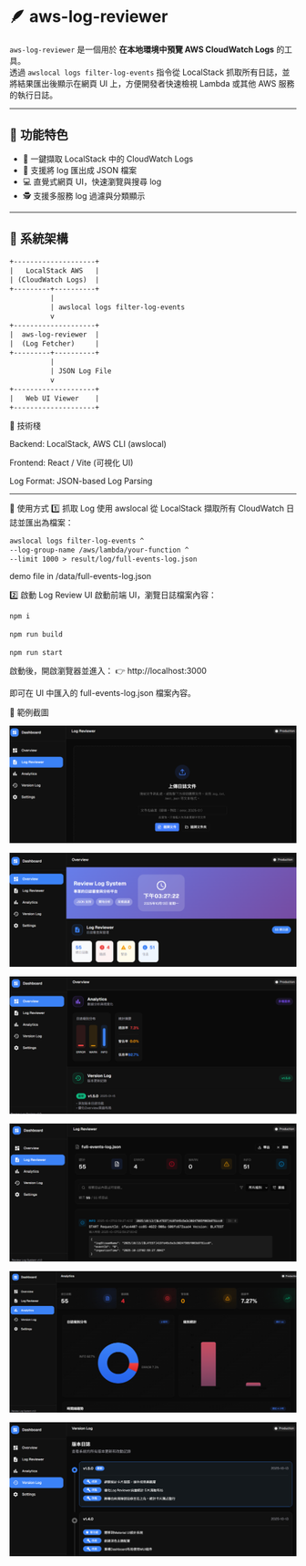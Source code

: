 # 🪶 aws-log-reviewer

`aws-log-reviewer` 是一個用於 **在本地環境中預覽 AWS CloudWatch Logs** 的工具。  
透過 `awslocal logs filter-log-events` 指令從 LocalStack 抓取所有日誌，並將結果匯出後顯示在網頁 UI 上，方便開發者快速檢視 Lambda 或其他 AWS 服務的執行日誌。

---

## 🚀 功能特色

- 🧾 一鍵擷取 LocalStack 中的 CloudWatch Logs  
- 📂 支援將 log 匯出成 JSON 檔案  
- 💻 直覺式網頁 UI，快速瀏覽與搜尋 log  
- 🕵️ 支援多服務 log 過濾與分類顯示  

---

## 🧩 系統架構

```text
+--------------------+
|   LocalStack AWS   |
| (CloudWatch Logs)  |
+---------+----------+
          |
          | awslocal logs filter-log-events
          v
+--------------------+
|  aws-log-reviewer  |
|  (Log Fetcher)     |
+---------+----------+
          |
          | JSON Log File
          v
+--------------------+
|   Web UI Viewer    |
+--------------------+
```

🧰 技術棧

Backend: LocalStack, AWS CLI (awslocal)

Frontend: React / Vite (可視化 UI)

Log Format: JSON-based Log Parsing

---

🧭 使用方式
1️⃣ 抓取 Log
使用 awslocal 從 LocalStack 擷取所有 CloudWatch 日誌並匯出為檔案：

```
awslocal logs filter-log-events ^
--log-group-name /aws/lambda/your-function ^
--limit 1000 > result/log/full-events-log.json
```
demo file in /data/full-events-log.json

2️⃣ 啟動 Log Review UI
啟動前端 UI，瀏覽日誌檔案內容：

```
npm i

npm run build

npm run start
```

啟動後，開啟瀏覽器並進入：
👉 http://localhost:3000

即可在 UI 中匯入的 full-events-log.json 檔案內容。

📸 範例截圖

![import-logs](./img/import-logs.png)

![dashboard](./img/dashboard1.png)

![dashboard](./img/dashboard2.png)

![log-reviewer](./img/log-reviewer.png)

![analytics](./img/analytics.png)

![version-log](./img/version-log.png)